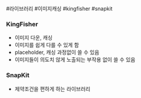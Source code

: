 #라이브러리 #이미지캐싱 #kingfisher #snapkit 

### KingFisher
- 이미지 다운, 캐싱
- 이미지를 쉽게 다를 수 있게 함
- placeholder, 캐싱 과정없이 쓸 수 있음
- 이미지들이 의도치 않게 노출되는 부작용 없이 쓸 수 있음
### SnapKit
- 제약조건을 편하게 하는 라이브러리